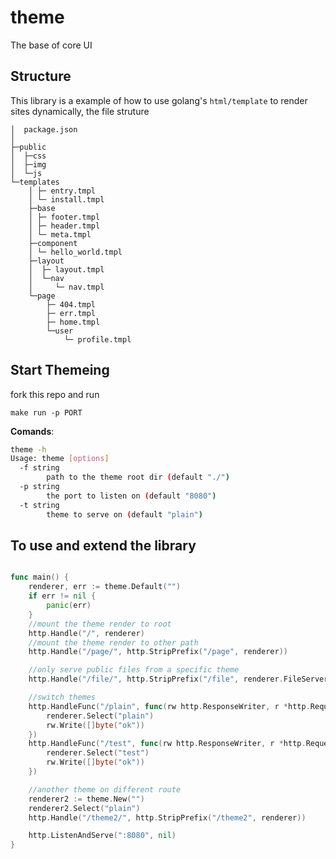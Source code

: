 # theme

The base of core UI

## Structure

This library is a example of how to use golang's `html/template` to render sites dynamically, the file struture

```
│  package.json
│
├─public
│  ├─css
│  ├─img
│  └─js
└─templates
	│ ├─ entry.tmpl
	│ └─ install.tmpl
	├─base
	│ ├─ footer.tmpl
	│ ├─ header.tmpl
	│ └─ meta.tmpl
	├─component
	│ └─ hello_world.tmpl
	├─layout
	│  ├─ layout.tmpl
	│  └─nav
	│     └─ nav.tmpl
	└─page
		├─ 404.tmpl
		├─ err.tmpl
		├─ home.tmpl
		└─user
			└─ profile.tmpl
```


## Start Themeing

fork this repo and run

```shell
make run -p PORT
```

**Comands**:

```sh
theme -h
Usage: theme [options]
  -f string
        path to the theme root dir (default "./")
  -p string
        the port to listen on (default "8080")
  -t string
        theme to serve on (default "plain")
```


## To use and extend the library

```go

func main() {
	renderer, err := theme.Default("")
	if err != nil {
		panic(err)
	}
	//mount the theme render to root
	http.Handle("/", renderer)
	//mount the theme render to other path
	http.Handle("/page/", http.StripPrefix("/page", renderer))

	//only serve public files from a specific theme
	http.Handle("/file/", http.StripPrefix("/file", renderer.FileServer))

	//switch themes
	http.HandleFunc("/plain", func(rw http.ResponseWriter, r *http.Request) {
		renderer.Select("plain")
		rw.Write([]byte("ok"))
	})
	http.HandleFunc("/test", func(rw http.ResponseWriter, r *http.Request) {
		renderer.Select("test")
		rw.Write([]byte("ok"))
	})

	//another theme on different route
	renderer2 := theme.New("")
	renderer2.Select("plain")
	http.Handle("/theme2/", http.StripPrefix("/theme2", renderer))

	http.ListenAndServe(":8080", nil)
}

```